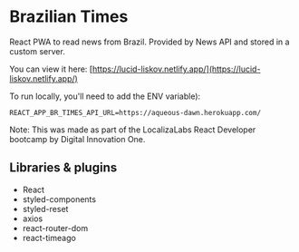 # Brazilian Times

React PWA to read news from Brazil. Provided by News API and stored in a custom server.

You can view it here: [https://lucid-liskov.netlify.app/](https://lucid-liskov.netlify.app/)

To run locally, you'll need to add the ENV variable):
```
REACT_APP_BR_TIMES_API_URL=https://aqueous-dawn.herokuapp.com/
```
Note: This was made as part of the LocalizaLabs React Developer bootcamp by Digital Innovation One.

## Libraries & plugins

- React
- styled-components
- styled-reset
- axios
- react-router-dom
- react-timeago
